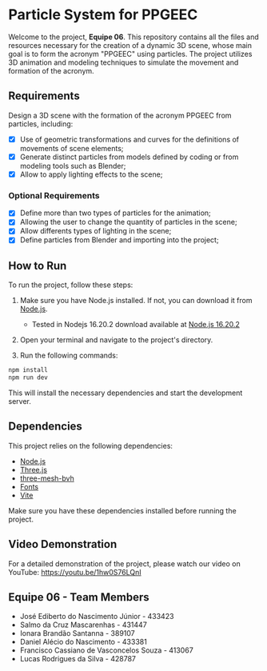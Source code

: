 # Particle System for PPGEEC

Welcome to the project, **Equipe 06**. This repository contains all the files and resources necessary for the creation of a dynamic 3D scene, whose main goal is to form the acronym "PPGEEC" using particles. The project utilizes 3D animation and modeling techniques to simulate the movement and formation of the acronym. 

## Requirements

Design a 3D scene with the formation of the acronym PPGEEC from particles, including:

- [x] Use of geometric transformations and curves for the definitions of movements of scene elements;
- [x] Generate distinct particles from models defined by coding or from modeling tools such as Blender;
- [x] Allow to apply lighting effects to the scene;

### Optional Requirements

- [x] Define more than two types of particles for the animation;
- [x] Allowing the user to change the quantity of particles in the scene;
- [x] Allow differents types of lighting in the scene;
- [x] Define particles from Blender and importing into the project;

## How to Run <a name="how-to-run"></a>

To run the project, follow these steps:

1. Make sure you have Node.js installed. If not, you can download it from [Node.js](https://nodejs.org/en/).
   - Tested in Nodejs 16.20.2 download available at [Node.js 16.20.2](https://nodejs.org/download/release/v16.20.2/)

3. Open your terminal and navigate to the project's directory.

4. Run the following commands:

```powershell
npm install
npm run dev
```

This will install the necessary dependencies and start the development server.

## Dependencies <a name="dependencies"></a>

This project relies on the following dependencies:

- [Node.js](https://nodejs.org/en/)
- [Three.js](https://threejs.org/)
- [three-mesh-bvh](https://www.npmjs.com/package/three-mesh-bvh)
- [Fonts](https://components.ai/)
- [Vite](https://vitejs.dev/)

Make sure you have these dependencies installed before running the project.

## Video Demonstration <a name="video-demonstration"></a>

For a detailed demonstration of the project, please watch our video on YouTube: https://youtu.be/1hw0S76LQnI
## Equipe 06 - Team Members

- José Ediberto do Nascimento Júnior - 433423
- Salmo da Cruz Mascarenhas - 431447
- Ionara Brandão Santanna - 389107
- Daniel Alécio do Nascimento - 433381
- Francisco Cassiano de Vasconcelos Souza - 413067
- Lucas Rodrigues da Silva - 428787

